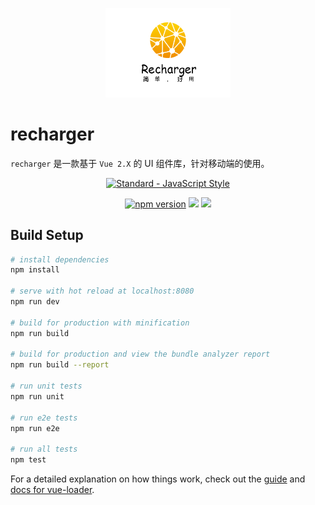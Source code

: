 
<p align="center">
  <a href="https://at.aotu.io/">
    <img width="200" src="https://github.com/githubziven/recharger/blob/master/examples/assets/image/15280966726844.png">
  </a>
</p>


# recharger

`recharger` 是一款基于 `Vue 2.X` 的 UI 组件库，针对移动端的使用。

<p align="center">
  <a href="https://github.com/feross/standard">
    <img src="https://cdn.rawgit.com/feross/standard/master/badge.svg" alt="Standard - JavaScript Style">
  </a>
</p>
<p align="center">
<a href="https://www.npmjs.com/package/recharger"><img src="https://img.shields.io/badge/npm-1.0.4-brightgreen.svg" alt="npm version"></a>
  <img src="https://img.shields.io/badge/build-passing-brightgreen.svg">
  <a href="https://www.npmjs.com/package/recharger"><img src="https://img.shields.io/badge/licence-MIT-blue.svg"></a>
</p>

## Build Setup

``` bash
# install dependencies
npm install

# serve with hot reload at localhost:8080
npm run dev

# build for production with minification
npm run build

# build for production and view the bundle analyzer report
npm run build --report

# run unit tests
npm run unit

# run e2e tests
npm run e2e

# run all tests
npm test
```

For a detailed explanation on how things work, check out the [guide](http://vuejs-templates.github.io/webpack/) and [docs for vue-loader](http://vuejs.github.io/vue-loader).
